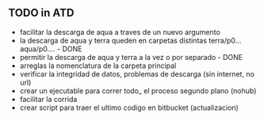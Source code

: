 
## TODO in ATD

* facilitar la descarga de aqua a traves de un nuevo argumento
* la descarga de aqua y terra queden en carpetas distintas terra/p0... aqua/p0.... - DONE
* permitir la descarga de aqua y terra a la vez o por separado - DONE
* arreglas la nomenclatura de la carpeta principal
* verificar la integridad de datos, problemas de descarga (sin internet, no url)
* crear un ejecutable para correr todo_ el proceso segundo plano (nohub)
* facilitar la corrida
* crear script para traer el ultimo codigo en bitbucket (actualizacion)
